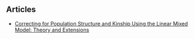 ## Articles

* [Correcting for Population Structure and Kinship Using the Linear Mixed Model: Theory and Extensions](http://journals.plos.org/plosone/article?id=10.1371/journal.pone.0075707)
